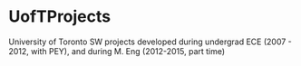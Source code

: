 # UofTProjects
University of Toronto SW projects developed during undergrad ECE (2007 - 2012, with PEY), and during M. Eng (2012-2015, part time)
